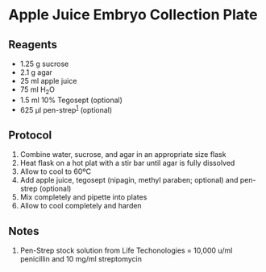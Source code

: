 # Apple Juice Embryo Collection Plate

## Reagents

* 1.25 g sucrose
* 2.1 g agar
* 25 ml apple juice
* 75 ml H<sub>2</sub>O
* 1.5 ml 10% Tegosept (optional)
* 625 µl pen-strep<sup>[1](#penstock)</sup> (optional)

## Protocol

1. Combine water, sucrose, and agar in an appropriate size flask
2. Heat flask on a hot plat with a stir bar until agar is fully dissolved
3. Allow to cool to 60ºC
4. Add apple juice, tegosept (nipagin, methyl paraben; optional) and pen-strep (optional)
5. Mix completely and pipette into plates
6. Allow to cool completely and harden

## Notes
1. <a id="penstock"></a> Pen-Strep stock solution from Life Techonologies = 10,000 u/ml penicillin and 10 mg/ml streptomycin
